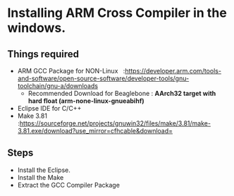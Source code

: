 # Installing ARM Cross Compiler in the windows.
## Things required
- ARM GCC Package for NON-Linux &nbsp;&nbsp;:https://developer.arm.com/tools-and-software/open-source-software/developer-tools/gnu-toolchain/gnu-a/downloads
  - Recommended Download for Beaglebone : **AArch32 target with hard float (arm-none-linux-gnueabihf)**
- Eclipse IDE for C/C++
- Make 3.81 &nbsp;&nbsp;&nbsp; :https://sourceforge.net/projects/gnuwin32/files/make/3.81/make-3.81.exe/download?use_mirror=cfhcable&download=
## Steps
- Install the Eclipse.
- Install the Make
- Extract the GCC Compiler Package
